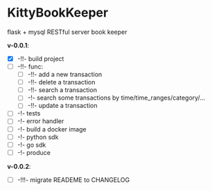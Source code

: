 # KittyBookKeeper
flask + mysql RESTful server book keeper

**v-0.0.1**:
- [x] -!!- build project
- [  ] -!!- func:
	- [  ] -!!- add a new transaction
	- [  ] -!!- delete a transaction
	- [  ] -!!- search a transaction
	- [  ] -!- search some transactions by time/time_ranges/category/...
	- [  ] -!!- update a transaction
- [  ] -!- tests
- [  ] -!- error handler
- [  ] -!- build a docker image
- [  ] -!- python sdk
- [  ] -!- go sdk
- [  ] -!- produce

**v-0.0.2**:
- [  ] -!!!- migrate READEME to CHANGELOG

